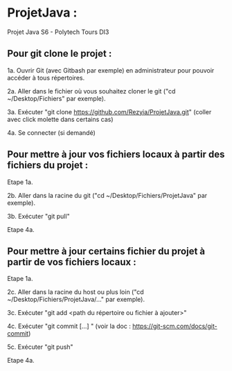 # ProjetJava : 
Projet Java S6 - Polytech Tours DI3



## Pour git clone le projet :

1a. Ouvrir Git (avec Gitbash par exemple) en administrateur pour pouvoir accéder à tous répertoires.

2a. Aller dans le fichier où vous souhaitez cloner le git ("cd ~/Desktop/Fichiers" par exemple).

3a. Exécuter "git clone https://github.com/Rezyia/ProjetJava.git" (coller avec click molette dans certains cas)

4a. Se connecter (si demandé)

## Pour mettre à jour vos fichiers locaux à partir des fichiers du projet :

Etape 1a.

2b. Aller dans la racine du git ("cd ~/Desktop/Fichiers/ProjetJava" par exemple).

3b. Exécuter "git pull"

Etape 4a.

## Pour mettre à jour certains fichier du projet à partir de vos fichiers locaux :

Etape 1a.

2c. Aller dans la racine du host ou plus loin ("cd ~/Desktop/Fichiers/ProjetJava/..." par exemple).

3c. Exécuter "git add <path du répertoire ou fichier à ajouter>"

4c. Exécuter "git commit [...] " (voir la doc : https://git-scm.com/docs/git-commit)

5c. Exécuter "git push"

Etape 4a.

